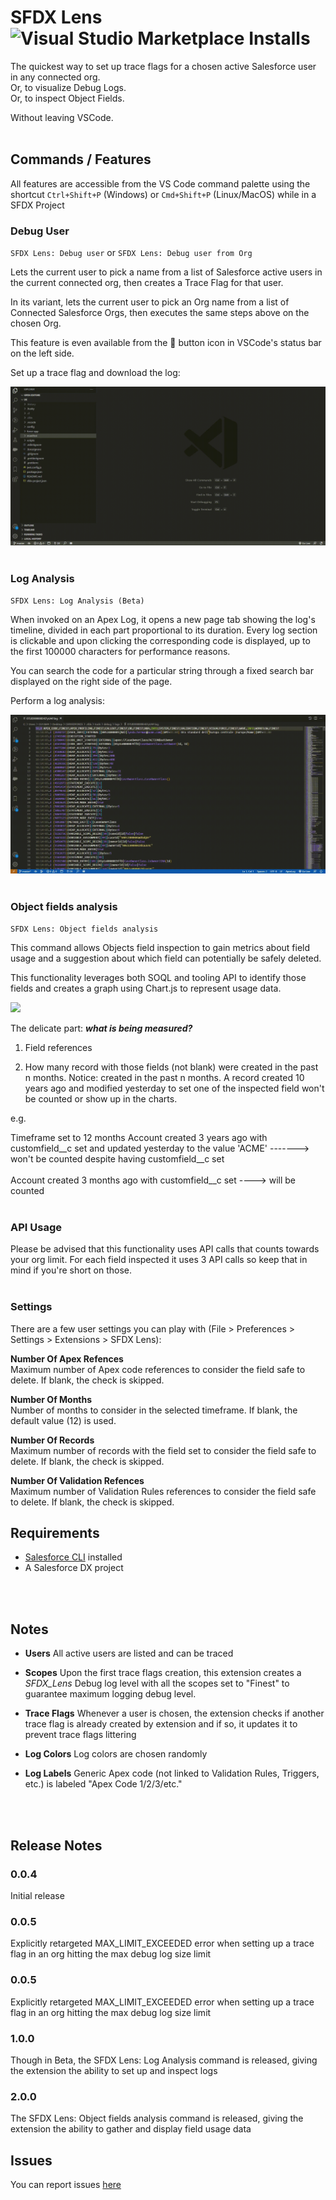 # SFDX Lens &nbsp; ![Visual Studio Marketplace Installs](https://img.shields.io/visual-studio-marketplace/i/PaoloCarrara.sfdxlens)

The quickest way to set up trace flags for a chosen active Salesforce user in any connected org.   
Or, to visualize Debug Logs.  
Or, to inspect Object Fields. 

Without leaving VSCode.
<br/>
<br/>

## Commands / Features

All features are accessible from the VS Code command palette using the shortcut `Ctrl+Shift+P` (Windows) or `Cmd+Shift+P` (Linux/MacOS) while in a SFDX Project

### Debug User

`SFDX Lens: Debug user` or `SFDX Lens: Debug user from Org`

Lets the current user to pick a name from a list of Salesforce active users in the current connected org, then creates a Trace Flag for that user.

In its variant, lets the current user to pick an Org name from a list of Connected Salesforce Orgs, then executes the same steps above on the chosen Org.

This feature is even available from the 🔎 button icon in VSCode's status bar on the left side.

Set up a trace flag and download the log:

![](https://github.com/pcarrara21/SFDXLens-Public/blob/main/gifs/sfdxlens.gif?raw=true)
<br/>
<br/>

### Log Analysis

`SFDX Lens: Log Analysis (Beta)`

When invoked on an Apex Log, it opens a new page tab showing the log's timeline, divided in each part proportional to its duration.
Every log section is clickable and upon clicking the corresponding code is displayed, up to the first 100000 characters for performance reasons.

You can search the code for a particular string through a fixed search bar displayed on the right side of the page.

Perform a log analysis:

![](https://github.com/pcarrara21/SFDXLens-Public/blob/main/gifs/sfdxlens_1.gif?raw=true)
<br/>
<br/>

### Object fields analysis

`SFDX Lens: Object fields analysis`

This command allows Objects field inspection to gain metrics about field usage and a suggestion about which field can potentially be safely deleted.

This functionality leverages both SOQL and tooling API to identify those fields and creates a graph using Chart.js to represent usage data.


![](https://github.com/pcarrara21/SFDXLens-Public/blob/main/gifs/sfdxlens_2.gif?raw=true)


The delicate part: ***what is being measured?***
1. Field references

2. How many record with those fields (not blank) were created in the past n months. Notice: created in the past n months. A record created 10 years ago and modified yesterday to set one of the inspected field won't be counted or show up in the charts.

e.g. 

Timeframe set to 12 months
Account created 3 years ago with customfield__c set and updated yesterday to the value 'ACME' -------> won't be counted despite having customfield__c set <br/><br/>
Account created 3 months ago with customfield__c set ----> will be counted<br/><br/>


### API Usage

Please be advised that this functionality uses API calls that counts towards your org limit. For each field inspected it uses 3 API calls so keep that in mind if you're short on those.<br/><br/>

### Settings

There are a few user settings you can play with (File > Preferences > Settings > Extensions > SFDX Lens):

**Number Of Apex Refences**<br/>
Maximum number of Apex code references to consider the field safe to delete. If blank, the check is skipped.

**Number Of Months**<br/>
Number of months to consider in the selected timeframe. If blank, the default value (12) is used.

**Number Of Records**<br/>
Maximum number of records with the field set to consider the field safe to delete. If blank, the check is skipped.

**Number Of Validation Refences**<br/>
Maximum number of Validation Rules references to consider the field safe to delete. If blank, the check is skipped.

## Requirements

- [Salesforce CLI](https://developer.salesforce.com/tools/sfdxcli) installed
- A Salesforce DX project
<br/>
<br/>

## Notes

- **Users** All active users are listed and can be traced

- **Scopes** Upon the first trace flags creation, this extension creates a *SFDX_Lens* Debug log level with all the scopes set to "Finest" to guarantee maximum logging debug level.

- **Trace Flags** Whenever a user is chosen, the extension checks if another trace flag is already created by extension and if so, it updates it to prevent trace flags littering

- **Log Colors** Log colors are chosen randomly

- **Log Labels** Generic Apex code (not linked to Validation Rules, Triggers, etc.) is labeled "Apex Code 1/2/3/etc."
<br/>
<br/>

## Release Notes

### 0.0.4

Initial release

### 0.0.5

Explicitly retargeted MAX_LIMIT_EXCEEDED error when setting up a trace flag in an org hitting the max debug log size limit

### 0.0.5

Explicitly retargeted MAX_LIMIT_EXCEEDED error when setting up a trace flag in an org hitting the max debug log size limit

### 1.0.0

Though in Beta, the SFDX Lens: Log Analysis command is released, giving the extension the  ability to set up and inspect logs

### 2.0.0

The SFDX Lens: Object fields analysis command is released, giving the extension the ability to gather and display field usage data

## Issues
You can report issues [here](https://github.com/pcarrara21/SFDXLens-Public/issues)

